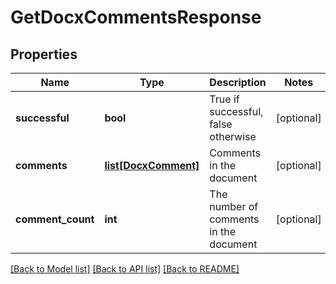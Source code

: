 # GetDocxCommentsResponse

## Properties
Name | Type | Description | Notes
------------ | ------------- | ------------- | -------------
**successful** | **bool** | True if successful, false otherwise | [optional] 
**comments** | [**list[DocxComment]**](DocxComment.md) | Comments in the document | [optional] 
**comment_count** | **int** | The number of comments in the document | [optional] 

[[Back to Model list]](../README.md#documentation-for-models) [[Back to API list]](../README.md#documentation-for-api-endpoints) [[Back to README]](../README.md)


